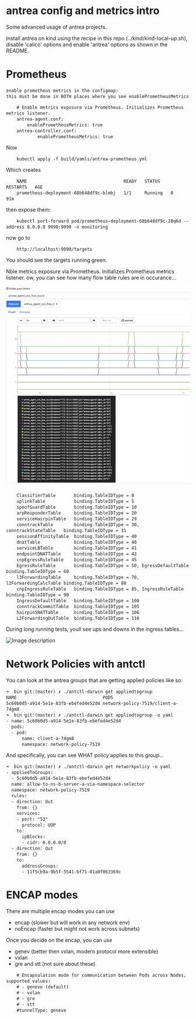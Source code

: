 # antrea config and metrics intro

Some advanced usage of antrea projects. 

Install antrea on kind using the recipe in this repo (../kind/kind-local-up.sh), disable 'calico' options and enable 'antrea' options
as shown in the README.

# Prometheus

	enable prometheus metrics in the configmap:		
	this must be done in BOTH places where you see enablePrometheusMetrics

```
    # Enable metrics exposure via Prometheus. Initializes Prometheus metrics listener.
    antrea-agent.conf:
	    enablePrometheusMetrics: true
    antrea-controller.conf:
    	    enablePrometheusMetrics: true
```

Now

```
	kubectl apply -f build/yamls/antrea-prometheus.yml
```

Which creates
```
	NAME                                     READY   STATUS    RESTARTS   AGE
	prometheus-deployment-68b648df9c-blmbj   1/1     Running   0          91m
```

then expose them:

```
	kubectl port-forward pod/prometheus-deployment-68b648df9c-28q6d --address 0.0.0.0 9090:9090 -n monitoring
```

now go to 

```
	http://localhost:9090/targets
```

You should see the targets running green.


Nble metrics exposure via Prometheus. Initializes Prometheus metrics listener.
ow, you can see how many flow table rules are in occurance... 

![Image description](flowtables.png)


```
	ClassifierTable       binding.TableIDType = 0
	uplinkTable           binding.TableIDType = 5
	spoofGuardTable       binding.TableIDType = 10
	arpResponderTable     binding.TableIDType = 20
	serviceHairpinTable   binding.TableIDType = 29
	conntrackTable        binding.TableIDType = 30, conntrackStateTable   binding.TableIDType = 31
	sessionAffinityTable  binding.TableIDType = 40
	dnatTable             binding.TableIDType = 40
	serviceLBTable        binding.TableIDType = 41
	endpointDNATTable     binding.TableIDType = 42
	cnpEgressRuleTable    binding.TableIDType = 45
	EgressRuleTable       binding.TableIDType = 50, EgressDefaultTable    binding.TableIDType = 60
	l3ForwardingTable     binding.TableIDType = 70, l2ForwardingCalcTable binding.TableIDType = 80
	cnpIngressRuleTable   binding.TableIDType = 85, IngressRuleTable binding.TableIDType = 90
	IngressDefaultTable   binding.TableIDType = 100
	conntrackCommitTable  binding.TableIDType = 105
	hairpinSNATTable      binding.TableIDType = 106
	L2ForwardingOutTable  binding.TableIDType = 110
```

During long running tests, youll see ups and downs in the ingress tables...

![Image description](e2e.png)


# Network Policies with antctl 

You can look at the antrea groups that are getting applied policies like so:
```
➜  bin git:(master) ✗ ./antctl-darwin get appliedtogroup
NAME                                 PODS
5c60b0d5-a914-5e1e-83fb-ebefed4e52d4 network-policy-7519/client-a-74gm8
➜  bin git:(master) ✗ ./antctl-darwin get appliedtogroup -o yaml
- name: 5c60b0d5-a914-5e1e-83fb-ebefed4e52d4
  pods:
  - pod:
      name: client-a-74gm8
      namespace: network-policy-7519
```
And specifically, you can see WHAT policy applies to this group...

```
➜  bin git:(master) ✗ ./antctl-darwin get networkpolicy -o yaml
- appliedToGroups:
  - 5c60b0d5-a914-5e1e-83fb-ebefed4e52d4
  name: allow-to-ns-b-server-a-via-namespace-selector
  namespace: network-policy-7519
  rules:
  - direction: Out
    from: {}
    services:
    - port: "53"
      protocol: UDP
    to:
      ipBlocks:
      - cidr: 0.0.0.0/0
  - direction: Out
    from: {}
    to:
      addressGroups:
      - 11f5cb9a-9b5f-5541-bf71-01a0f063369c
```


# ENCAP modes

There are multiple encap modes you can use

- encap (slower but will work in any network env)
- noEncap (faster but might not work across subnets)

Once you decide on the encap, you can use
- genev (better then vxlan, modern protocol more extensible)
- vxlan
- gre and stt (not sure about these)

```
    # Encapsulation mode for communication between Pods across Nodes, supported values:
    # - geneve (default)
    # - vxlan
    # - gre
    # - stt
    #tunnelType: geneve
```




